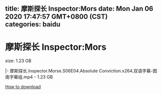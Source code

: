 
title: 摩斯探长 Inspector:Mors
date: Mon Jan 06 2020 17:47:57 GMT+0800 (CST)    
categories: baidu
---

# 摩斯探长 Inspector:Mors
size: 1.23 GB
 
 
|- 摩斯探长.Inspector.Morse.S06E04.Absolute Conviction.x264.双语字幕-图南字幕组.mp4 - 1.23 GB

[How to download](https://bpcam.bemobtrk.com/go/2ceec3aa-1ca2-46d6-b9ff-aaa5c184517c?jno=3290)